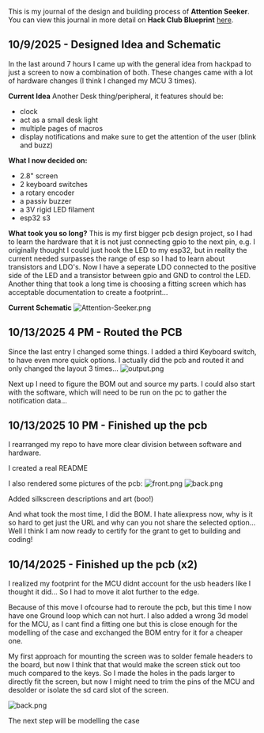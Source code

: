 <!--
  ===================    !!READ THIS NOTICE!!   ====================
  DO NOT edit this file manually. Your changes WILL BE OVERWRITTEN!
  This journal is auto generated and updated by Hack Club Blueprint.
  To edit this file, please edit your journal entries on Blueprint.
  ==================================================================
-->

This is my journal of the design and building process of **Attention Seeker**.  
You can view this journal in more detail on **Hack Club Blueprint** [here](https://blueprint.hackclub.com/projects/83).


## 10/9/2025 - Designed Idea and Schematic  

In the last around 7 hours I came up with the general idea from hackpad to just a screen to now a combination of both. These changes came with a lot of hardware changes (I think I changed my MCU 3 times).

**Current Idea**
Another Desk thing/peripheral, it features should be:

- clock
- act as a small desk light
- multiple pages of macros
- display notifications and make sure to get the attention of the user (blink and buzz)

**What I now decided on:**

- 2.8" screen
- 2 keyboard switches
- a rotary encoder
- a passiv buzzer
- a 3V rigid LED filament
- esp32 s3

**What took you so long?**
This is my first bigger pcb design project, so I had to learn the hardware that it is not just connecting gpio to the next pin, e.g. I originally thought I could just hook the LED to my esp32, but in reality the current needed surpasses the range of esp so I had to learn about transistors and LDO's. Now I have a seperate LDO connected to the positive side of the LED and a transistor between gpio and GND to control the LED. Another thing that took a long time is choosing a fitting screen which has acceptable documentation to create a footprint...

**Current Schematic**
![Attention-Seeker.png](https://blueprint.hackclub.com/user-attachments/blobs/proxy/eyJfcmFpbHMiOnsiZGF0YSI6MTI2OCwicHVyIjoiYmxvYl9pZCJ9fQ==--34acfc6d66a58de421981055249836b42499548d/Attention-Seeker.png)  

## 10/13/2025 4 PM - Routed the PCB  

Since the last entry I changed some things. I added a third Keyboard switch, to have even more quick options. I actually did the pcb and routed it and only changed the layout 3 times...
![output.png](https://blueprint.hackclub.com/user-attachments/blobs/proxy/eyJfcmFpbHMiOnsiZGF0YSI6MTk5MiwicHVyIjoiYmxvYl9pZCJ9fQ==--efbace43c01356155d62ece8f05be885189d7fc4/output.png)

Next up I need to figure the BOM out and source my parts. I could also start with the software, which will need to be run on the pc to gather the notification data...
  

## 10/13/2025 10 PM - Finished up the pcb  

I rearranged my repo to have more clear division between software and hardware.

I created a real README

I also rendered some pictures of the pcb:
![front.png](https://blueprint.hackclub.com/user-attachments/blobs/proxy/eyJfcmFpbHMiOnsiZGF0YSI6MjA4MiwicHVyIjoiYmxvYl9pZCJ9fQ==--bda2edc60b9e35f0f85a848c0ce3614684987036/front.png)
![back.png](https://blueprint.hackclub.com/user-attachments/blobs/proxy/eyJfcmFpbHMiOnsiZGF0YSI6MjA4MywicHVyIjoiYmxvYl9pZCJ9fQ==--16d5a55ab9acb319c2304829daeeae1f727d04b5/back.png)

Added silkscreen descriptions and art (boo!)

And what took the most time, I did the BOM. I hate aliexpress now, why is it so hard to get just the URL and why can you not share the selected option... Well I think I am now ready to certify for the grant to get to building and coding!   

## 10/14/2025 - Finished up the pcb (x2)  

I realized my footprint for the MCU didnt account for the usb headers like I thought it did... So I had to move it alot further to the edge.

Because of this move I ofcourse had to reroute the pcb, but this time I now have one Ground loop which can not hurt. I also added a wrong 3d model for the MCU, as I cant find a fitting one but this is close enough for the modelling of the case and exchanged the BOM entry for it for a cheaper one.

My first approach for mounting the screen was to solder female headers to the board, but now I think that that would make the screen stick out too much compared to the keys. So I made the holes in the pads larger to directly fit the screen, but now I might need to trim the pins of the MCU and desolder or isolate the sd card slot of the screen.

![back.png](https://blueprint.hackclub.com/user-attachments/blobs/proxy/eyJfcmFpbHMiOnsiZGF0YSI6MjE4NywicHVyIjoiYmxvYl9pZCJ9fQ==--937ad06004395fed149f2458357d132e83a1cb7e/back.png)

The next step will be modelling the case  

